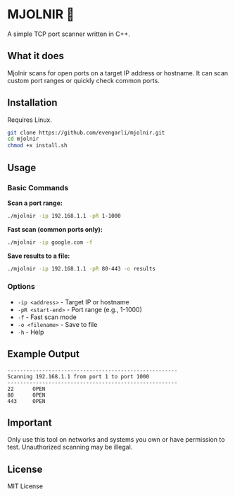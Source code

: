# MJOLNIR 🔨

A simple TCP port scanner written in C++.

## What it does

Mjolnir scans for open ports on a target IP address or hostname. It can scan custom port ranges or quickly check common ports.

## Installation
Requires Linux.

```bash
git clone https://github.com/evengarli/mjolnir.git
cd mjolnir
chmod +x install.sh
```

## Usage

### Basic Commands

**Scan a port range:**
```bash
./mjolnir -ip 192.168.1.1 -pR 1-1000
```

**Fast scan (common ports only):**
```bash
./mjolnir -ip google.com -f
```

**Save results to a file:**
```bash
./mjolnir -ip 192.168.1.1 -pR 80-443 -o results
```

### Options
- `-ip <address>` - Target IP or hostname
- `-pR <start-end>` - Port range (e.g., 1-1000)
- `-f` - Fast scan mode
- `-o <filename>` - Save to file
- `-h` - Help

## Example Output

```
------------------------------------------------------
Scanning 192.168.1.1 from port 1 to port 1000
------------------------------------------------------
22      OPEN
80      OPEN
443     OPEN
```

## Important

Only use this tool on networks and systems you own or have permission to test. Unauthorized scanning may be illegal.

## License

MIT License
